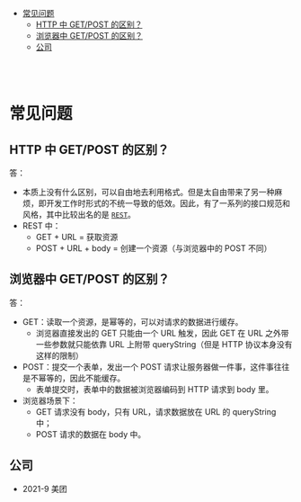 - [常见问题](#常见问题)
  - [HTTP 中 GET/POST 的区别？](#http-中-getpost-的区别)
  - [浏览器中 GET/POST 的区别？](#浏览器中-getpost-的区别)
  - [公司](#公司)

</br></br>

# 常见问题
## HTTP 中 GET/POST 的区别？
答：
- 本质上没有什么区别，可以自由地去利用格式。但是太自由带来了另一种麻烦，即开发工作时形式的不统一导致的低效。因此，有了一系列的接口规范和风格，其中比较出名的是 [`REST`](https://www.zhihu.com/question/28570307/answer/163638731)。
- REST 中：
  - GET + URL = 获取资源
  - POST + URL + body = 创建一个资源（与浏览器中的 POST 不同）

## 浏览器中 GET/POST 的区别？
答：
- GET：读取一个资源，是幂等的，可以对请求的数据进行缓存。
    - 浏览器直接发出的 GET 只能由一个 URL 触发，因此 GET 在 URL 之外带一些参数就只能依靠 URL 上附带 queryString（但是 HTTP 协议本身没有这样的限制）
- POST：提交一个表单，发出一个 POST 请求让服务器做一件事，这件事往往是不幂等的，因此不能缓存。
    - 表单提交时，表单中的数据被浏览器编码到 HTTP 请求到 body 里。
- 浏览器场景下：
  - GET 请求没有 body，只有 URL，请求数据放在 URL 的 queryString 中；
  - POST 请求的数据在 body 中。

## 公司
- 2021-9 美团